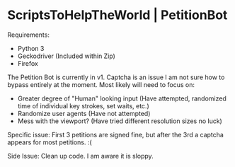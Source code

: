 # ScriptsToHelpTheWorld | PetitionBot

Requirements:
- Python 3
- Geckodriver (Included within Zip)
- Firefox

The Petition Bot is currently in v1. Captcha is an issue I am not sure how to bypass entirely at the moment. Most likely will need to focus on:
  - Greater degree of "Human" looking input (Have attempted, randomized time of individual key strokes, set waits, etc.)
  - Randomize user agents (Have not attempted)
  - Mess with the viewport? (Have tried different resolution sizes no luck)
  
 Specific issue: First 3 petitions are signed fine, but after the 3rd a captcha appears for most petitions. :(
 
 Side Issue: Clean up code. I am aware it is sloppy.
